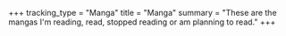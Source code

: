 +++
tracking_type = "Manga"
title = "Manga"
summary = "These are the mangas I'm reading, read, stopped reading or am planning to read."
+++
